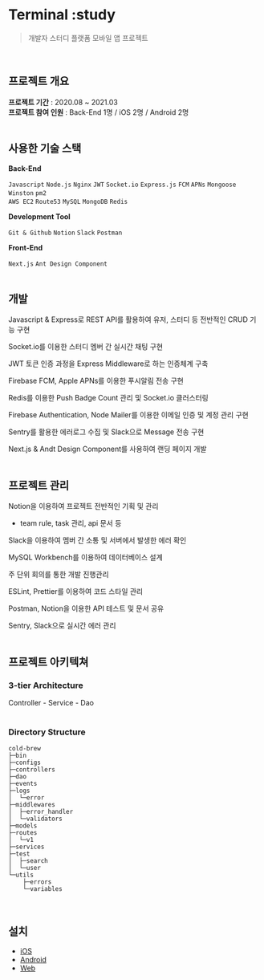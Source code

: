 <!-- ![alt sampleImage](https://camo.githubusercontent.com/720ed473d178f9380291709d2223860ade4f3c7bc368e3fea1ad057b8dc9c6f5/68747470733a2f2f6e6f64656a732e6f72672f7374617469632f696d616765732f6c6f676f2d6c696768742e737667) -->

# Terminal :study
>개발자 스터디 플랫폼 모바일 앱 프로젝트
</br>

## 프로젝트 개요

**프로젝트 기간**  :  2020.08 ~ 2021.03 </br>
**프로젝트 참여 인원** : Back-End 1명 / iOS 2명 / Android 2명
</br></br>

## 사용한 기술 스택
**Back-End**

```Javascript```
```Node.js```
```Nginx```
```JWT```
```Socket.io```
```Express.js```
```FCM```
```APNs```
```Mongoose```
```Winston```
```pm2```
</br>
```AWS EC2```
```Route53```
```MySQL```
```MongoDB```
```Redis```
</br>

**Development Tool**

```Git & Github```
```Notion```
```Slack```
```Postman```
</br>

**Front-End**

```Next.js```
```Ant Design Component```
</br></br>

<!--[스택쉐어](https://stackshare.io/terminal-study/terminal-study)</br></br>-->


## 개발

Javascript & Express로 REST API를 활용하여 유저, 스터디 등 전반적인 CRUD 기능 구현

Socket.io를 이용한 스터디 멤버 간 실시간 채팅 구현
 
JWT 토큰 인증 과정을 Express Middleware로 하는 인증체계 구축

Firebase FCM, Apple APNs를 이용한 푸시알림 전송 구현

Redis를 이용한 Push Badge Count 관리 및 Socket.io 클러스터링

Firebase Authentication, Node Mailer를 이용한 이메일 인증 및 계정 관리 구현

Sentry를 활용한 에러로그 수집 및 Slack으로 Message 전송 구현

Next.js & Andt Design Component를 사용하여 랜딩 페이지 개발
</br></br>

## 프로젝트 관리

Notion을 이용하여 프로젝트 전반적인 기획 및 관리

- team rule, task 관리, api 문서 등

Slack을 이용하여 멤버 간 소통 및 서버에서 발생한 에러 확인

MySQL Workbench를 이용하여 데이터베이스 설계

주 단위 회의를 통한 개발 진행관리

ESLint, Prettier를 이용하여 코드 스타일 관리

Postman, Notion을 이용한 API 테스트 및 문서 공유

Sentry, Slack으로 실시간 에러 관리
</br></br>

## 프로젝트 아키텍쳐

### 3-tier Architecture
Controller - Service - Dao
</br></br>

### Directory Structure
```
cold-brew
├─bin
├─configs
├─controllers
├─dao
├─events
├─logs
│  └─error
├─middlewares
│  ├─error_handler
│  └─validators
├─models
├─routes
│  └─v1
├─services
├─test
│  ├─search
│  └─user
└─utils
    ├─errors
    └─variables
```
</br>



## 설치
- [iOS](https://apps.apple.com/app/id1557178596)
- [Android](https://play.google.com/store/)
- [Web](https://www.terminal-study.tk/)
</br>
